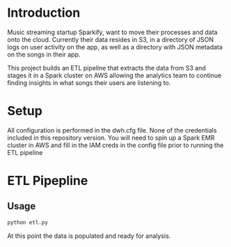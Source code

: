 # Introduction
Music streaming startup Sparkify, want to move their processes and data onto the cloud. Currently their data resides in S3, in a directory of JSON logs on user activity on the app, as well as a directory with JSON metadata on the songs in their app.

This project builds an ETL pipeline that extracts the data from S3 and stages it in a Spark cluster on AWS allowing the analytics team to continue finding insights in what songs their users are listening to.
# Setup
All configuration is performed in the dwh.cfg file. None of the credentials  included in this repository version. You will need to spin up a Spark EMR cluster in AWS and fill in the IAM creds in the config file prior to running the ETL pipeline

# ETL Pipepline
## Usage

```bash
python etl.py
```
At this point the data is populated and ready for analysis.
